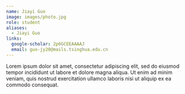 ```yaml
---
name: Jiayi Guo
image: images/photo.jpg
role: student
aliases:
  - Jiayi Guo
links:
  google-scholar: 2p6GCEEAAAAJ
  email: guo-jy20@mails.tsinghua.edu.cn
---
```


Lorem ipsum dolor sit amet, consectetur adipiscing elit, sed do eiusmod tempor
incididunt ut labore et dolore magna aliqua. Ut enim ad minim veniam, quis
nostrud exercitation ullamco laboris nisi ut aliquip ex ea commodo consequat.
